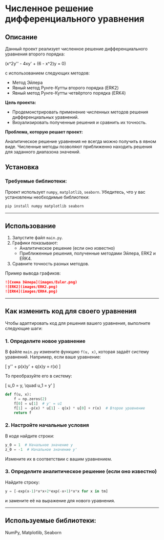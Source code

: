 # Численное решение дифференциального уравнения

## Описание

Данный проект реализует численное решение дифференциального уравнения второго порядка:

\(x^2y'' - 4xy' + (6 - x^2)y = 0\)

с использованием следующих методов:

- Метод Эйлера
- Явный метод Рунге-Кутты второго порядка (ERK2)
- Явный метод Рунге-Кутты четвёртого порядка (ERK4)

**Цель проекта:**
- Продемонстрировать применение численных методов решения дифференциальных уравнений.
- Визуализировать полученные решения и сравнить их точность.

**Проблема, которую решает проект:**

Аналитическое решение уравнения не всегда можно получить в явном виде. Численные методы позволяют приближенно находить решения для заданного диапазона значений.

## Установка

### Требуемые библиотеки:
Проект использует `numpy`, `matplotlib`, `seaborn`. Убедитесь, что у вас установлены необходимые библиотеки:

```bash
pip install numpy matplotlib seaborn
```

---

## Использование

1. Запустите файл `main.py`.
2. Графики показывают:
   - Аналитическое решение (если оно известно)
   - Приближенные решения, полученные методами Эйлера, ERK2 и ERK4.
3. Сравните точность разных методов.

Пример вывода графиков:

```md
![Схема Эйлера](images/Euler.png)
![ERK2](images/ERK2.png)
![ERK4](images/ERK4.png)
```

---

## Как изменить код для своего уравнения

Чтобы адаптировать код для решения вашего уравнения, выполните следующие шаги:

### 1. Определите новое уравнение  
В файле `main.py` измените функцию `f(u, x)`, которая задаёт систему уравнений. Например, если ваше уравнение:

\[
y'' + p(x)y' + q(x)y = r(x)
\]

То преобразуйте его в систему:

\[
u_0 = y, \quad u_1 = y'
\]

```python
def f(u, x):
    f = np.zeros(2)
    f[0] = u[1]  # y' = u1
    f[1] = -p(x) * u[1] - q(x) * u[0] + r(x)  # Второе уравнение
    return f
```

### 2. Настройте начальные условия  
В коде найдите строки:

```python
y_0 = 1  # Начальное значение y
z_0 = -1  # Начальное значение y'
```

Измените их в соответствии с вашим уравнением.

### 3. Определите аналитическое решение (если оно известно)  
Найдите строку:

```python
y = [-exp(x-1)*x*x+2*exp(-x+1)*x*x for x in tm]
```

и замените её на выражение для нового уравнения.

---

## Используемые библиотеки:
NumPy, Matplotlib, Seaborn
